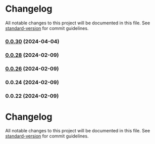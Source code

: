 # Changelog

All notable changes to this project will be documented in this file. See [standard-version](https://github.com/conventional-changelog/standard-version) for commit guidelines.

### [0.0.30](https://github.com/henrymunro/prisma-generator-test-utils/compare/v0.0.28...v0.0.30) (2024-04-04)

### [0.0.28](https://github.com/henrymunro/prisma-generator-test-utils/compare/v0.0.26...v0.0.28) (2024-02-09)

### [0.0.26](https://github.com/henrymunro/prisma-generator-test-utils/compare/v0.0.24...v0.0.26) (2024-02-09)

### 0.0.24 (2024-02-09)

### 0.0.22 (2024-02-09)

# Changelog

All notable changes to this project will be documented in this file. See [standard-version](https://github.com/conventional-changelog/standard-version) for commit guidelines.
